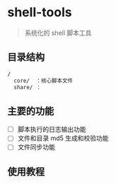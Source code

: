# shell-tools

> 系统化的 shell 脚本工具

## 目录结构

```bash
/
  core/  ：核心脚本文件
  share/ ：
```

## 主要的功能

- [ ] 脚本执行的日志输出功能
- [ ] 文件和目录 md5 生成和校验功能
- [ ] 文件同步功能

## 使用教程
